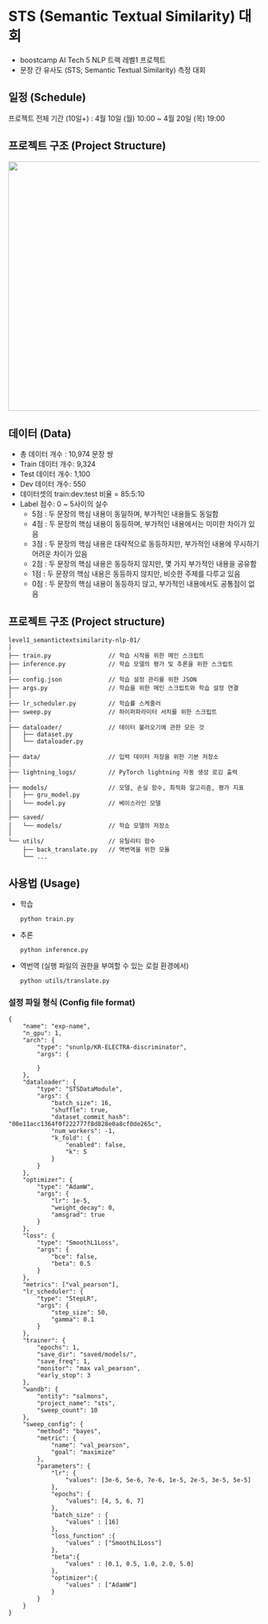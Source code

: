 # STS (Semantic Textual Similarity) 대회
- boostcamp AI Tech 5 NLP 트랙 레벨1 프로젝트
- 문장 간 유사도 (STS; Semantic Textual Similarity) 측정 대회

## 일정 (Schedule)
프로젝트 전체 기간 (10일+) : 4월 10일 (월) 10:00 ~ 4월 20일 (목) 19:00

## 프로젝트 구조 (Project Structure)
<img src="https://user-images.githubusercontent.com/37128004/233752744-9becc593-3457-4d00-bb6c-79a0423edcdc.png" width="700" height="500"/>


## 데이터 (Data)
- 총 데이터 개수 : 10,974 문장 쌍
- Train 데이터 개수: 9,324
- Test 데이터 개수: 1,100
- Dev 데이터 개수: 550
- 데이터셋의 train:dev:test 비율 = 85:5:10
- Label 점수: 0 ~ 5사이의 실수
  - 5점 : 두 문장의 핵심 내용이 동일하며, 부가적인 내용들도 동일함
  - 4점 : 두 문장의 핵심 내용이 동등하며, 부가적인 내용에서는 미미한 차이가 있음
  - 3점 : 두 문장의 핵심 내용은 대략적으로 동등하지만, 부가적인 내용에 무시하기 어려운 차이가 있음
  - 2점 : 두 문장의 핵심 내용은 동등하지 않지만, 몇 가지 부가적인 내용을 공유함
  - 1점 : 두 문장의 핵심 내용은 동등하지 않지만, 비슷한 주제를 다루고 있음
  - 0점 : 두 문장의 핵심 내용이 동등하지 않고, 부가적인 내용에서도 공통점이 없음

## 프로젝트 구조 (Project structure)
```
level1_semantictextsimilarity-nlp-01/
│
├── train.py                // 학습 시작을 위한 메인 스크립트
├── inference.py            // 학습 모델의 평가 및 추론을 위한 스크립트
│
├── config.json             // 학습 설정 관리를 위한 JSON
├── args.py                 // 학습을 위한 메인 스크립트와 학습 설정 연결
│
├── lr_scheduler.py         // 학습률 스케줄러
├── sweep.py                // 하이퍼파라미터 서치를 위한 스크립트
│
├── dataloader/             // 데이터 불러오기에 관한 모든 것
│   ├── dataset.py
│   └── dataloader.py
│
├── data/                   // 입력 데이터 저장을 위한 기본 저장소
│
├── lightning_logs/         // PyTorch lightning 자동 생성 로깅 출력
│
├── models/                 // 모델, 손실 함수, 최적화 알고리즘, 평가 지표
│   ├── gru_model.py
│   └── model.py            // 베이스라인 모델
│
├── saved/
│   └── models/             // 학습 모델의 저장소
│  
└── utils/                  // 유틸리티 함수
    ├── back_translate.py   // 역번역을 위한 모듈
    └── ...
```

## 사용법 (Usage)
- 학습

  `python train.py`
- 추론

  `python inference.py`
- 역번역 (실행 파일의 권한을 부여할 수 있는 로컬 환경에서)

  `python utils/translate.py`

### 설정 파일 형식 (Config file format)
```
{
    "name": "exp-name",
    "n_gpu": 1,
    "arch": {
        "type": "snunlp/KR-ELECTRA-discriminator",
        "args": {

        }
    },
    "dataloader": {
        "type": "STSDataModule",
        "args": {
            "batch_size": 16,
            "shuffle": true,
            "dataset_commit_hash": "00e11acc1364f0f222777f8d828e0a8cf0de265c",
            "num_workers": -1,
            "k_fold": {
                "enabled": false,
                "k": 5
            }
        }
    },
    "optimizer": {
        "type": "AdamW",
        "args": {
            "lr": 1e-5,
            "weight_decay": 0,
            "amsgrad": true
        }
    },
    "loss": {
        "type": "SmoothL1Loss",
        "args": {
            "bce": false,
            "beta": 0.5
        }
    },
    "metrics": ["val_pearson"],
    "lr_scheduler": {
        "type": "StepLR",
        "args": {
            "step_size": 50,          
            "gamma": 0.1
        }
    },
    "trainer": {
        "epochs": 1,
        "save_dir": "saved/models/",
        "save_freq": 1,
        "monitor": "max val_pearson",
        "early_stop": 3
    },
    "wandb": {
        "entity": "salmons",
        "project_name": "sts",
        "sweep_count": 10
    },
    "sweep_config": {
        "method": "bayes",
        "metric": {
            "name": "val_pearson",
            "goal": "maximize"
        },
        "parameters": {
            "lr": {
                "values": [3e-6, 5e-6, 7e-6, 1e-5, 2e-5, 3e-5, 5e-5]
            },
            "epochs": {
                "values": [4, 5, 6, 7]
            },
            "batch_size" : {
                "values" : [16]
            },
            "loss_function" :{
                "values" : ["SmoothL1Loss"]
            },
            "beta":{
                "values" : [0.1, 0.5, 1.0, 2.0, 5.0]
            },
            "optimizer":{
                "values" : ["AdamW"]
            }
        }
    }
}
```
